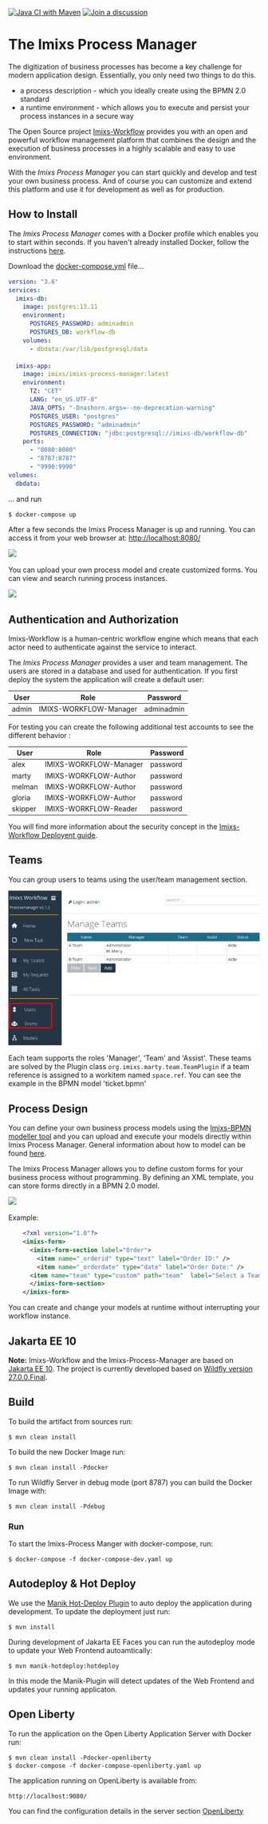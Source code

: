 [![Java CI with Maven](https://github.com/imixs/imixs-process-manager/actions/workflows/maven.yml/badge.svg)](https://github.com/imixs/imixs-process-manager/actions/workflows/maven.yml)
[![Join a discussion](https://img.shields.io/badge/discuss-on%20github-4CB697)](https://github.com/imixs/imixs-workflow/discussions)

# The Imixs Process Manager

The digitization of business processes has become a key challenge for modern application design.
Essentially, you only need two things to do this.

- a process description - which you ideally create using the BPMN 2.0 standard
- a runtime environment - which allows you to execute and persist your process instances in a secure way

The Open Source project [Imixs-Workflow](http://www.imixs.org) provides you with an open and powerful workflow management platform that combines the design and the execution of business processes in a highly scalable and easy to use environment.

With the _Imixs Process Manager_ you can start quickly and develop and test your own business process. And of course you can customize and extend this platform and use it for development as well as for production.

## How to Install

The _Imixs Process Manager_ comes with a Docker profile which enables you to start within seconds. If you haven't already installed Docker, follow the instructions [here](https://docs.docker.com/get-docker/).

Download the [docker-compose.yml](https://raw.githubusercontent.com/imixs/imixs-process-manager/master/docker-compose.yml) file...

```yaml
version: "3.6"
services:
  imixs-db:
    image: postgres:13.11
    environment:
      POSTGRES_PASSWORD: adminadmin
      POSTGRES_DB: workflow-db
    volumes:
      - dbdata:/var/lib/postgresql/data

  imixs-app:
    image: imixs/imixs-process-manager:latest
    environment:
      TZ: "CET"
      LANG: "en_US.UTF-8"
      JAVA_OPTS: "-Dnashorn.args=--no-deprecation-warning"
      POSTGRES_USER: "postgres"
      POSTGRES_PASSWORD: "adminadmin"
      POSTGRES_CONNECTION: "jdbc:postgresql://imixs-db/workflow-db"
    ports:
      - "8080:8080"
      - "8787:8787"
      - "9990:9990"
volumes:
  dbdata:
```

... and run

    $ docker-compose up

After a few seconds the Imixs Process Manager is up and running. You can access it from your web browser at: [http://localhost:8080/](http://localhost:8080/)

<img src="./screen-002.png" />

You can upload your own process model and create customized forms. You can view and search running process instances.

<img src="./screen-001.png" />

## Authentication and Authorization

Imixs-Workflow is a human-centric workflow engine which means that each actor need to authenticate against the service to interact.

The _Imixs Process Manager_ provides a user and team management. The users are stored in a database and used for authentication.
If you first deploy the system the application will create a default user:

| User  | Role                   | Password   |
| ----- | ---------------------- | ---------- |
| admin | IMIXS-WORKFLOW-Manager | adminadmin |

For testing you can create the following additional test accounts to see the different behavior :

| User    | Role                   | Password |
| ------- | ---------------------- | -------- |
| alex    | IMIXS-WORKFLOW-Manager | password |
| marty   | IMIXS-WORKFLOW-Author  | password |
| melman  | IMIXS-WORKFLOW-Author  | password |
| gloria  | IMIXS-WORKFLOW-Author  | password |
| skipper | IMIXS-WORKFLOW-Reader  | password |

You will find more information about the security concept in the [Imixs-Workflow Deployent guide](https://www.imixs.org/doc/deployment/index.html).

## Teams

You can group users to teams using the user/team management section.

<img src="./screen-003.png" />

Each team supports the roles 'Manager', 'Team' and 'Assist'. These teams are solved by the Plugin class `org.imixs.marty.team.TeamPlugin` if a team reference is assigned to a workitem named `space.ref`. You can see the example in the BPMN model 'ticket.bpmn'

## Process Design

You can define your own business process models using the [Imixs-BPMN modeller tool](https://www.imixs.org/doc/modelling/index.html) and you can upload and execute your models directly within Imixs Process Manager. General information about how to model can be found [here](https://www.imixs.org/doc/modelling/howto.html).

The Imixs Process Manager allows you to define custom forms for your business process without programming. By defining an XML template, you can store forms directly in a BPMN 2.0 model.

<img src="https://raw.githubusercontent.com/imixs/imixs-process-manager/master/src/main/webapp/pages/model-example.png" />

Example:

```xml
	<?xml version="1.0"?>
	<imixs-form>
	  <imixs-form-section label="Order">
	    <item name="_orderid" type="text" label="Order ID:" />
	    <item name="_orderdate" type="date" label="Order Date:" />
      <item name="team" type="custom" path="team"  label="Select a Team:" />
	  </imixs-form-section>
	</imixs-form>
```

You can create and change your models at runtime without interrupting your workflow instance.

## Jakarta EE 10

**Note:** Imixs-Workflow and the Imixs-Process-Manager are based on [Jakarta EE 10](https://jakarta.ee/). The project is currently developed based on [Wildfly version 27.0.0.Final](https://wildfly.org).

## Build

To build the artifact from sources run:

    $ mvn clean install

To build the new Docker Image run:

    $ mvn clean install -Pdocker

To run Wildfly Server in debug mode (port 8787) you can build the Docker Image with:

    $ mvn clean install -Pdebug

### Run

To start the Imixs-Process Manger with docker-compose, run:

    $ docker-compose -f docker-compose-dev.yaml up

## Autodeploy & Hot Deploy

We use the [Manik Hot-Deploy Plugin](https://manik.imixs.org/) to auto deploy the application during development.
To update the deployment just run:

    $ mvn install

During development of Jakarta EE Faces you can run the autodeploy mode to update your Web Frontend autoamtically:

    $ mvn manik-hotdeploy:hotdeploy

In this mode the Manik-Plugin will detect updates of the Web Frontend and updates your running applicaton.

## Open Liberty

To run the application on the Open Liberty Application Server with Docker run:

    $ mvn clean install -Pdocker-openliberty
    $ docker-compose -f docker-compose-openliberty.yaml up

The application running on OpenLiberty is available from:

    http://localhost:9080/

You can find the configuration details in the server section [OpenLiberty](/docker/configuration/openliberty/README.md)
